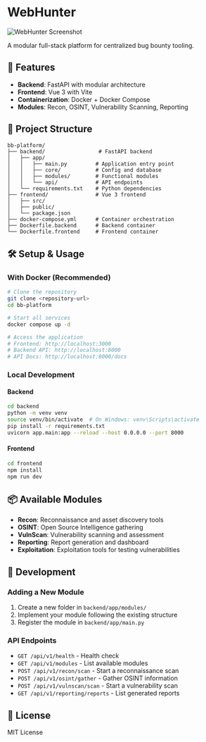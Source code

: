 # WebHunter

![WebHunter Screenshot](https://i.imgur.com/4m16kF8.png)

A modular full-stack platform for centralized bug bounty tooling.

## 🚀 Features

- **Backend**: FastAPI with modular architecture
- **Frontend**: Vue 3 with Vite
- **Containerization**: Docker + Docker Compose
- **Modules**: Recon, OSINT, Vulnerability Scanning, Reporting

## 📁 Project Structure

```
bb-platform/
├── backend/                 # FastAPI backend
│   ├── app/
│   │   ├── main.py         # Application entry point
│   │   ├── core/           # Config and database
│   │   ├── modules/        # Functional modules
│   │   └── api/            # API endpoints
│   └── requirements.txt    # Python dependencies
├── frontend/               # Vue 3 frontend
│   ├── src/
│   ├── public/
│   └── package.json
├── docker-compose.yml      # Container orchestration
├── Dockerfile.backend      # Backend container
└── Dockerfile.frontend     # Frontend container
```

## 🛠️ Setup & Usage

### With Docker (Recommended)

```bash
# Clone the repository
git clone <repository-url>
cd bb-platform

# Start all services
docker compose up -d

# Access the application
# Frontend: http://localhost:3000
# Backend API: http://localhost:8000
# API Docs: http://localhost:8000/docs
```

### Local Development

#### Backend
```bash
cd backend
python -m venv venv
source venv/bin/activate  # On Windows: venv\Scripts\activate
pip install -r requirements.txt
uvicorn app.main:app --reload --host 0.0.0.0 --port 8000
```

#### Frontend
```bash
cd frontend
npm install
npm run dev
```

## 📦 Available Modules

- **Recon**: Reconnaissance and asset discovery tools
- **OSINT**: Open Source Intelligence gathering
- **VulnScan**: Vulnerability scanning and assessment
- **Reporting**: Report generation and dashboard
- **Exploitation**: Exploitation tools for testing vulnerabilities

## 🔧 Development

### Adding a New Module

1. Create a new folder in `backend/app/modules/`
2. Implement your module following the existing structure
3. Register the module in `backend/app/main.py`

### API Endpoints

- `GET /api/v1/health` - Health check
- `GET /api/v1/modules` - List available modules
- `POST /api/v1/recon/scan` - Start a reconnaissance scan
- `POST /api/v1/osint/gather` - Gather OSINT information
- `POST /api/v1/vulnscan/scan` - Start a vulnerability scan
- `GET /api/v1/reporting/reports` - List generated reports

## 📄 License

MIT License 